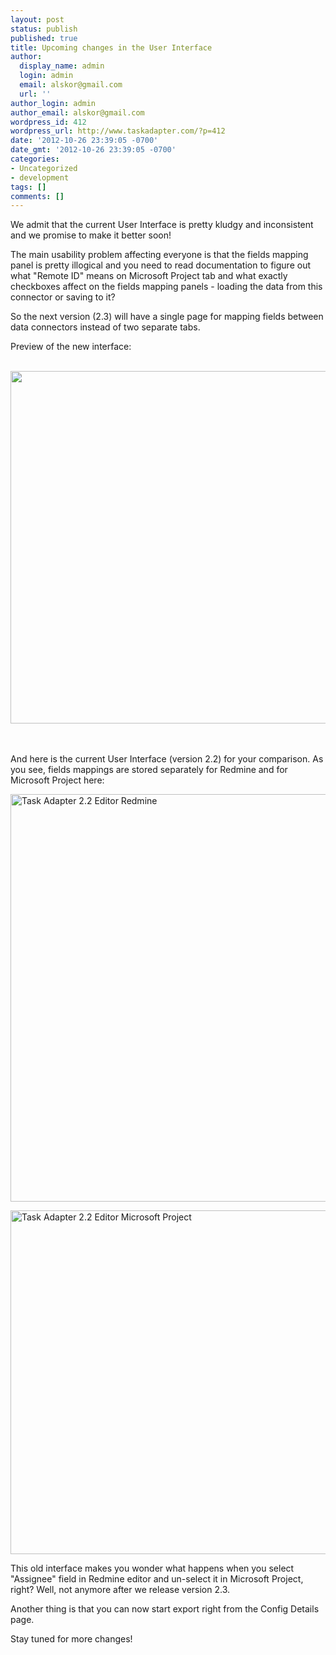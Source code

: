 ```yaml
---
layout: post
status: publish
published: true
title: Upcoming changes in the User Interface
author:
  display_name: admin
  login: admin
  email: alskor@gmail.com
  url: ''
author_login: admin
author_email: alskor@gmail.com
wordpress_id: 412
wordpress_url: http://www.taskadapter.com/?p=412
date: '2012-10-26 23:39:05 -0700'
date_gmt: '2012-10-26 23:39:05 -0700'
categories:
- Uncategorized
- development
tags: []
comments: []
---
```

<p>We admit that the current User Interface is pretty kludgy and inconsistent and we promise to make it better soon!</p>
<p>The main usability problem affecting everyone is that the fields mapping panel is pretty illogical and you need to read documentation to figure out what "Remote ID" means on Microsoft Project tab and what exactly checkboxes affect on the fields mapping panels - loading the data from this connector or saving to it?</p>
<p>So the next version (2.3) will have a single page for mapping fields between data connectors instead of two separate tabs.</p>
<p>Preview of the new interface:</p>
<div>&nbsp;<a href="http://www.taskadapter.com&#47;wp-content&#47;uploads&#47;2012&#47;10&#47;ta_new_mapping1.png"><img class="alignnone size-full wp-image-425" title="ta_new_mapping" src="http:&#47;&#47;www.taskadapter.com&#47;wp-content&#47;uploads&#47;2012&#47;10&#47;ta_new_mapping1.png" alt="" width="526" height="564" &#47;></a></div><br />
&nbsp;</p>
<p>And here is the current User Interface (version 2.2) for your comparison. As you see, fields mappings are stored separately for Redmine and for Microsoft Project here:</p>
<p><a href="http://www.taskadapter.com&#47;wp-content&#47;uploads&#47;2012&#47;10&#47;old_ta_ui.png"><img class="alignnone size-full wp-image-417" title="Task Adapter 2.2 Editor Redmine" src="http:&#47;&#47;www.taskadapter.com&#47;wp-content&#47;uploads&#47;2012&#47;10&#47;old_ta_ui.png" alt="Task Adapter 2.2 Editor Redmine" width="884" height="652" &#47;></a></p>
<p><img class="alignnone size-full wp-image-418" title="Task Adapter 2.2 Editor Microsoft Project" src="http:&#47;&#47;www.taskadapter.com&#47;wp-content&#47;uploads&#47;2012&#47;10&#47;old_ta_ui_msp.png" alt="Task Adapter 2.2 Editor Microsoft Project" width="870" height="550" &#47;></p>
<p>This old interface makes you wonder what happens when you select "Assignee" field in Redmine editor and un-select it in Microsoft Project, right? Well, not anymore after we release version 2.3.</p>
<p>Another thing is that you can now start export right from the Config Details page.</p>
<p>Stay tuned for more changes!</p>
